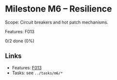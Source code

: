 # Milestone M6 – Resilience

Scope: Circuit breakers and hot patch mechanisms.

Features: F013

<!-- PROGRESS:START M6 -->
0/2 done (0%)
<!-- PROGRESS:END M6 -->

## Links

- Features: [F013](../features/F013-resilience-breakers-hotpatch.md)
- Tasks: see `../tasks/m6/*`
